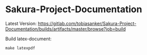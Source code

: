 # Sakura-Project-Documentation

Latest Version: https://gitlab.com/tobiasanker/Sakura-Project-Documentation/builds/artifacts/master/browse?job=build

Build latex-document:

```
make latexpdf 
```
